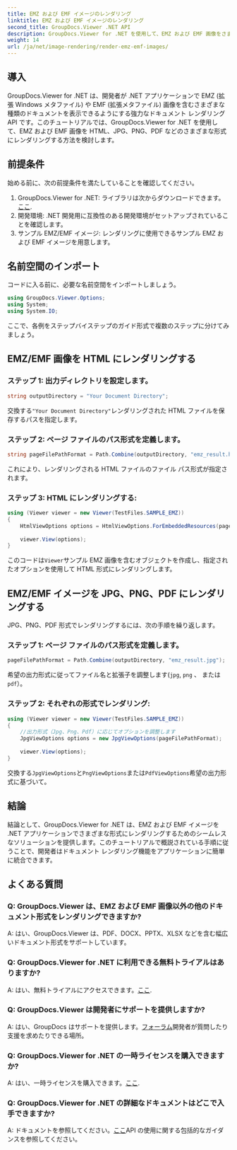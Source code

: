 ```yaml
---
title: EMZ および EMF イメージのレンダリング
linktitle: EMZ および EMF イメージのレンダリング
second_title: GroupDocs.Viewer .NET API
description: GroupDocs.Viewer for .NET を使用して、EMZ および EMF 画像をさまざまな形式でレンダリングする方法を学びます。開発者向けのわかりやすいチュートリアル。
weight: 14
url: /ja/net/image-rendering/render-emz-emf-images/
---
```

## 導入

GroupDocs.Viewer for .NET は、開発者が .NET アプリケーションで EMZ (拡張 Windows メタファイル) や EMF (拡張メタファイル) 画像を含むさまざまな種類のドキュメントを表示できるようにする強力なドキュメント レンダリング API です。このチュートリアルでは、GroupDocs.Viewer for .NET を使用して、EMZ および EMF 画像を HTML、JPG、PNG、PDF などのさまざまな形式にレンダリングする方法を検討します。

## 前提条件

始める前に、次の前提条件を満たしていることを確認してください。

1.  GroupDocs.Viewer for .NET: ライブラリは次からダウンロードできます。[ここ](https://releases.groupdocs.com/viewer/net/).
2. 開発環境: .NET 開発用に互換性のある開発環境がセットアップされていることを確認します。
3. サンプル EMZ/EMF イメージ: レンダリングに使用できるサンプル EMZ および EMF イメージを用意します。

## 名前空間のインポート

コードに入る前に、必要な名前空間をインポートしましょう。

```csharp
using GroupDocs.Viewer.Options;
using System;
using System.IO;
```

ここで、各例をステップバイステップのガイド形式で複数のステップに分けてみましょう。

## EMZ/EMF 画像を HTML にレンダリングする

### ステップ 1: 出力ディレクトリを設定します。
```csharp
string outputDirectory = "Your Document Directory";
```
交換する`"Your Document Directory"`レンダリングされた HTML ファイルを保存するパスを指定します。

### ステップ 2: ページ ファイルのパス形式を定義します。
```csharp
string pageFilePathFormat = Path.Combine(outputDirectory, "emz_result.html");
```
これにより、レンダリングされる HTML ファイルのファイル パス形式が指定されます。

### ステップ 3: HTML にレンダリングする:
```csharp
using (Viewer viewer = new Viewer(TestFiles.SAMPLE_EMZ))
{
    HtmlViewOptions options = HtmlViewOptions.ForEmbeddedResources(pageFilePathFormat);
    
    viewer.View(options);
}
```
このコードは`Viewer`サンプル EMZ 画像を含むオブジェクトを作成し、指定されたオプションを使用して HTML 形式にレンダリングします。

## EMZ/EMF イメージを JPG、PNG、PDF にレンダリングする

JPG、PNG、PDF 形式でレンダリングするには、次の手順を繰り返します。

### ステップ 1: ページ ファイルのパス形式を定義します。
```csharp
pageFilePathFormat = Path.Combine(outputDirectory, "emz_result.jpg");
```
希望の出力形式に従ってファイル名と拡張子を調整します(`jpg`, `png` 、 または`pdf`）。

### ステップ 2: それぞれの形式でレンダリング:
```csharp
using (Viewer viewer = new Viewer(TestFiles.SAMPLE_EMZ))
{
    //出力形式（Jpg、Png、Pdf）に応じてオプションを調整します
    JpgViewOptions options = new JpgViewOptions(pageFilePathFormat);
    
    viewer.View(options);
}
```
交換する`JpgViewOptions`と`PngViewOptions`または`PdfViewOptions`希望の出力形式に基づいて。

## 結論

結論として、GroupDocs.Viewer for .NET は、EMZ および EMF イメージを .NET アプリケーションでさまざまな形式にレンダリングするためのシームレスなソリューションを提供します。このチュートリアルで概説されている手順に従うことで、開発者はドキュメント レンダリング機能をアプリケーションに簡単に統合できます。

## よくある質問

### Q: GroupDocs.Viewer は、EMZ および EMF 画像以外の他のドキュメント形式をレンダリングできますか?
A: はい、GroupDocs.Viewer は、PDF、DOCX、PPTX、XLSX などを含む幅広いドキュメント形式をサポートしています。

### Q: GroupDocs.Viewer for .NET に利用できる無料トライアルはありますか?
 A: はい、無料トライアルにアクセスできます。[ここ](https://releases.groupdocs.com/).

### Q: GroupDocs.Viewer は開発者にサポートを提供しますか?
 A: はい、GroupDocs はサポートを提供します。[フォーラム](https://forum.groupdocs.com/c/viewer/9)開発者が質問したり支援を求めたりできる場所。

### Q: GroupDocs.Viewer for .NET の一時ライセンスを購入できますか?
 A: はい、一時ライセンスを購入できます。[ここ](https://purchase.groupdocs.com/temporary-license/).

### Q: GroupDocs.Viewer for .NET の詳細なドキュメントはどこで入手できますか?
 A: ドキュメントを参照してください。[ここ](https://tutorials.groupdocs.com/viewer/net/)API の使用に関する包括的なガイダンスを参照してください。